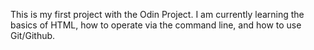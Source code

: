 This is my first project with the Odin Project. I am currently learning the basics of HTML, how to operate via the command line, and how to use Git/Github.